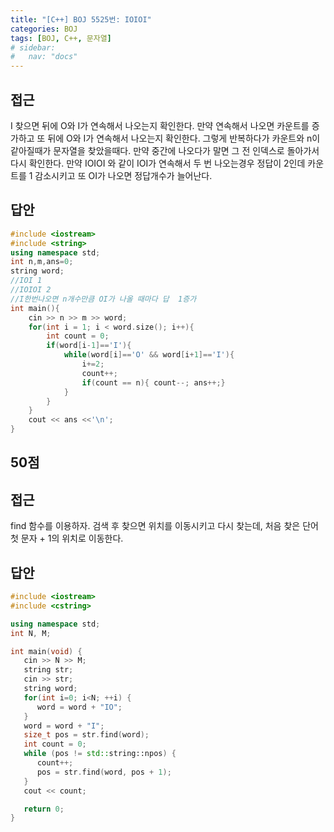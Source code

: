 ```yaml
---
title: "[C++] BOJ 5525번: IOIOI"
categories: BOJ
tags: [BOJ, C++, 문자열]
# sidebar:
#   nav: "docs"
---
```


<!-- {% linkpreview "https://www.acmicpc.net/problem/5525" %}{: .notice}
<br> -->

## 접근

I 찾으면 뒤에 O와 I가 연속해서 나오는지 확인한다. 만약 연속해서 나오면 카운트를 증가하고 또 뒤에 O와 I가 연속해서 나오는지 확인한다. 그렇게 반복하다가 카운트와 n이 같아질때가 문자열을 찾았을때다. 만약 중간에 나오다가 말면 그 전 인덱스로 돌아가서 다시 확인한다. 만약 IOIOI 와 같이 IOI가 연속해서 두 번 나오는경우 정답이 2인데 카운트를 1 감소시키고 또 OI가 나오면 정답개수가 늘어난다.

## 답안

```cpp
#include <iostream>
#include <string>
using namespace std;
int n,m,ans=0;
string word;
//IOI 1
//IOIOI 2
//I한번나오면 n개수만큼 OI가 나올 때마다 답  1증가
int main(){
    cin >> n >> m >> word;
    for(int i = 1; i < word.size(); i++){
        int count = 0;
        if(word[i-1]=='I'){
            while(word[i]=='O' && word[i+1]=='I'){
                i+=2;
                count++;
                if(count == n){ count--; ans++;}
            }
        }
    }
    cout << ans <<'\n';
}
```

## 50점

## 접근

find 함수를 이용하자. 검색 후 찾으면 위치를 이동시키고 다시 찾는데, 처음 찾은 단어 첫 문자 + 1의 위치로 이동한다.

## 답안

```cpp
#include <iostream>
#include <cstring>

using namespace std;
int N, M;

int main(void) {
   cin >> N >> M;
   string str;
   cin >> str;
   string word;
   for(int i=0; i<N; ++i) {
      word = word + "IO";
   }
   word = word + "I";
   size_t pos = str.find(word);
   int count = 0;
   while (pos != std::string::npos) {
      count++;
      pos = str.find(word, pos + 1);
   }
   cout << count;

   return 0;
}
```